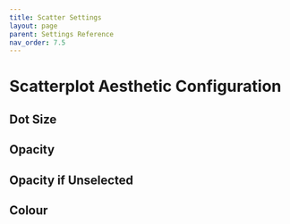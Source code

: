 ```yaml
---
title: Scatter Settings
layout: page
parent: Settings Reference
nav_order: 7.5
---
```


# Scatterplot Aesthetic Configuration

## Dot Size

## Opacity

## Opacity if Unselected

## Colour
